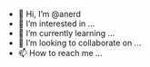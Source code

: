 - 👋 Hi, I’m @anerd
- 👀 I’m interested in ...
- 🌱 I’m currently learning ...
- 💞️ I’m looking to collaborate on ...
- 📫 How to reach me ...

<!---
anerd/anerd is a ✨ special ✨ repository because its `README.md` (this file) appears on your GitHub profile.
You can click the Preview link to take a look at your changes.
--->
